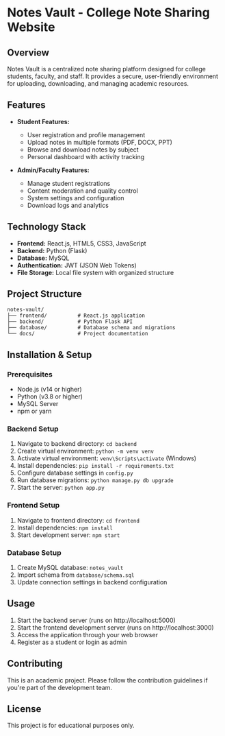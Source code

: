# Notes Vault - College Note Sharing Website

## Overview
Notes Vault is a centralized note sharing platform designed for college students, faculty, and staff. It provides a secure, user-friendly environment for uploading, downloading, and managing academic resources.

## Features
- **Student Features:**
  - User registration and profile management
  - Upload notes in multiple formats (PDF, DOCX, PPT)
  - Browse and download notes by subject
  - Personal dashboard with activity tracking

- **Admin/Faculty Features:**
  - Manage student registrations
  - Content moderation and quality control
  - System settings and configuration
  - Download logs and analytics

## Technology Stack
- **Frontend:** React.js, HTML5, CSS3, JavaScript
- **Backend:** Python (Flask)
- **Database:** MySQL
- **Authentication:** JWT (JSON Web Tokens)
- **File Storage:** Local file system with organized structure

## Project Structure
```
notes-vault/
├── frontend/          # React.js application
├── backend/           # Python Flask API
├── database/          # Database schema and migrations
└── docs/              # Project documentation
```

## Installation & Setup

### Prerequisites
- Node.js (v14 or higher)
- Python (v3.8 or higher)
- MySQL Server
- npm or yarn

### Backend Setup
1. Navigate to backend directory: `cd backend`
2. Create virtual environment: `python -m venv venv`
3. Activate virtual environment: `venv\Scripts\activate` (Windows)
4. Install dependencies: `pip install -r requirements.txt`
5. Configure database settings in `config.py`
6. Run database migrations: `python manage.py db upgrade`
7. Start the server: `python app.py`

### Frontend Setup
1. Navigate to frontend directory: `cd frontend`
2. Install dependencies: `npm install`
3. Start development server: `npm start`

### Database Setup
1. Create MySQL database: `notes_vault`
2. Import schema from `database/schema.sql`
3. Update connection settings in backend configuration

## Usage
1. Start the backend server (runs on http://localhost:5000)
2. Start the frontend development server (runs on http://localhost:3000)
3. Access the application through your web browser
4. Register as a student or login as admin

## Contributing
This is an academic project. Please follow the contribution guidelines if you're part of the development team.

## License
This project is for educational purposes only.